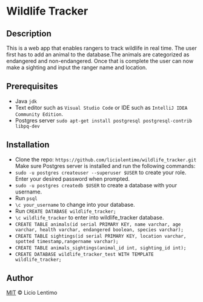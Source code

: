 # Wildlife Tracker

## Description

This is a web app that enables rangers to track wildlife in real time. The user first has to add an animal to the database.The animals are categorized as endangered and non-endangered. Once that is complete the user can now make a sighting and input the ranger name and location.

## Prerequisites

* Java `jdk`
* Text editor such as `Visual Studio Code` or IDE such as `IntelliJ IDEA Community Edition`.
* Postgres server `sudo apt-get install postgresql postgresql-contrib libpq-dev`

## Installation

* Clone the repo: `https://github.com/liciolentimo/wildlife_tracker.git`
 Make sure Postgres server is installed and run the following commands:
* `sudo -u postgres createuser --superuser $USER` to create your role. Enter your desired password when prompted.
* `sudo -u postgres createdb $USER` to create a database with your username.
* Run `psql`
* `\c your_username` to change into your database.
* Run `CREATE DATABASE wildlife_tracker;`
* `\c wildlife_tracker` to enter into wildlife_tracker database.
* `CREATE TABLE animals(id serial PRIMARY KEY, name varchar, age varchar, health varchar, endangered boolean, species varchar);`
* `CREATE TABLE sightings(id serial PRIMARY KEY, location varchar, spotted timestamp,rangername varchar);`
* `CREATE TABLE animals_sightings(animal_id int, sighting_id int);`
* `CREATE DATABASE wildlife_tracker_test WITH TEMPLATE wildlife_tracker;`

## Author 

[MIT](LICENSE) © Licio Lentimo